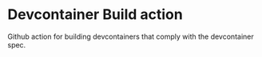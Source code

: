 # Devcontainer Build action

Github action for building devcontainers that comply with the devcontainer spec.
